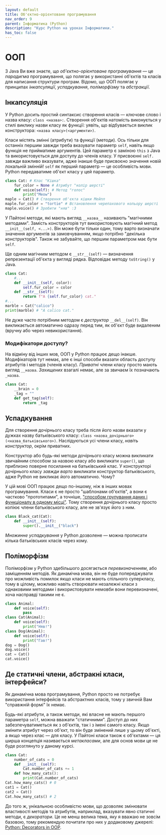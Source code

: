 ```yaml
---
layout: default
title: Об'єктно-орієнтоване програмування
nav_order: 9
parent: Інформатика (Python)
description: "Курс Python на уроках Інформатики."
has_toc: false
---
```


# ООП

З Java Ви вже знаєте, що _об'єктно-орієнтоване програмування_ — це _парадигма_ програмування, що полягає у використанні об'єктів та класів для написання структури програм. Відомо, що ООП полягає у принципах _інкапсуляції_, _успадкування_, _поліморфізму_ та _абстракції_.

## Інкапсуляція

У Python досить простий синтаксис створення класів — ключове слово і назва класу: `class <назва>:`. Створення об'єктів натомість виконується у стилі виклику назви класу як функції: уявіть, що відбувається виклик конструктора: `<назва класу>(<аргументи>)`.

Класи містять змінні (атрибути) та функції (методи). Ось тільки для останніх першим завжди треба вказувати параметр `self`, навіть якщо функція не прийматиме аргументів. Цей параметр є заміною `this` з Java та використовується для доступу до членів класу. У присвоєнні `self.` завжди важливо вказувати, адже інакше буде присвоєно значення новій локальній змінній! `self` як перший параметр — це особливість мови. Python передаватиме об'єкт класу у цей параметр.

```python
class Cat: # Клас "Кішка"
    fur_color = None # Атрибут "колір шерсті"
    def voice(self): # Метод "голос"
        print("Meow")
maple = Cat() # Створення об'єкта кішки Мейпл
maple.fur_color = "tortie" # Встановлення черепахового кольору шерсті
maple.voice() # Зробити "няв" :3
```
У Пайтоні методи, які мають вигляд `__назва__` називають "магічними методами". Замість конструкторів тут використовують магічний метод `__init__(self, <...>)`. Він може бути тільки один, тому варто визначати значення аргументів за замовчуванням, якщо потрібно "декілька конструкторів". Також не забувайте, що першим параметром має бути `self`.

Ще одним магічним методом є `__str__(self)` — визначення репрезентації об'єкта у вигляді рядка. Відповідає методу `toString()` у Java.

```python
class Cat:
    #...
    def __init__(self, color):
        self.fur_color = color
    def __str__(self):
        return f"A {self.fur_color} cat."
#...
marble = Cat("calico")
print(marble) # "A calico cat."
```
Не дуже часто потрібним методом є _деструктор_ `__del__(self)`. Він викликається автоматично одразу перед тим, як об'єкт буде видаленим (вручну або через невикористання).

### Модифікатори доступу?

На відміну від інших мов, ООП у Python працює дещо інакше. Модифікаторів тут немає, але є інші способи вказати область доступу атрибутів і методів (членів класу). _Приватні_ члени класу просто мають вигляд `__назва`. _Захищених_ взагалі немає, але за звичаєм їх позначають `_назва`.

```python
class Cat:
    __brain = 0
    _tag = ""
    def get_tag(self):
        return _tag
```

## Успадкування

Для створення дочірнього класу треба після його назви вказати у дужках назву батьківського класу: `class <назва_дочірнього>(<назва_батьківського>)`. Наслідуються усі члени класу, _навіть конструктор_, окрім приватних.

Конструктор або будь-які методи дочірнього класу можна викликати звичайним способом за назвою класу або викликати `super()`, що приблизно поверне посилання на батьківський клас. У конструкторі дочірнього класу _завжди варто_ викликати конструктор батьківського, адже Python не викликає його автоматично. Чому?

У цій мові ООП працює дещо по-іншому, ніж в інших мовах програмування. Класи є не просто "шаблонами об'єктів", а вони є частково "прототипами", а точніше, ["способом групування даних і функціоналу в одному місці"](https://docs.python.org/3/tutorial/classes.html). Тому створення дочірнього класу просто копіює члени батьківського класу, але не зв'язує його з ним.

```python
class Black_cat(Cat):
    def __init__(self):
        super().__init__("black")
```
_Множинне успадкування_ у Python дозволене — можна прописати кілька батьківських класів через кому.

## Поліморфізм

Поліморфізм у Python здебільшого досягається _перевизначенням_, або заміщенням методів. Як динамічна мова, він не буде попереджувати про можливість помилок якщо класи не мають спільного суперкласу, тому в цілому, можливо навіть створювати незалежні класи з однаковими методами і використовувати немовби вони перевизначені, хоча насправді такими не є.

```python
class Animal:
    def voice(self):
        pass
class Cat(Animal):
    def voice(self):
        print("Няв!")
class Dog(Animal):
    def voice(self):
        print("Гав!")
dog = Dog()
dog.voice()
cat = Cat()
cat.voice()
```

## Де статичні члени, абстракні класи, інтерфейси?

Як динамічна мова програмування, Python просто не потребує використання інтерфейсів та абстрактних класів, тому у звичній Вам "справжній формі" їх немає.

Будь-які атрибути, а також методи, які власне не мають першого параметра `self`, можна вважати "статичними". Доступ до них забезпечуватиметься як з об'єктів, так і з імені самого класу. Якщо змінити атрибут через об'єкт, то він буде змінений лише у цьому об'єкті, а якщо через клас — для класу. У Пайтоні класи також є об'єктами — ця ширша концепція називається _метакласами_, але для основ мови це не буде розглянуто у даному курсі.

```python
class Cat:
    number_of_cats = 0
    def __init__(self):
        Cat.number_of_cats += 1
    def how_many_cats():
        print(Cat.number_of_cats)
Cat.how_many_cats() # 0
cat1 = Cat()
cat2 = Cat()
Cat.how_many_cats() # 2
```
До того ж, унікальною особливістю мови, що дозволяє змінювати властивості методів та атрибутів, наприклад, вказувати явно статичні методи, є _декоратори_. Це не менш велика тема, яку я вважаю не зовсім базовою, тому рекомендую почитати про них у додаковому джерелі: [Python: Decorators in OOP](https://towardsdatascience.com/python-decorators-in-oop-3189c526ead6).
